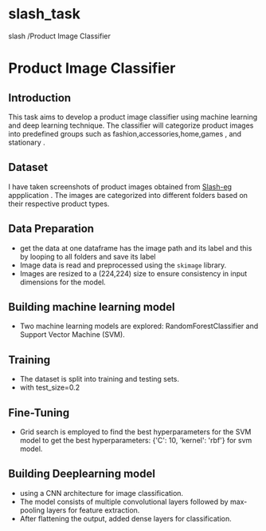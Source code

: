 # slash_task
slash /Product Image Classifier
# Product Image Classifier

## Introduction
This task aims to develop a product image classifier using machine learning and deep learning technique. The classifier will categorize product images into predefined groups such as fashion,accessories,home,games , and stationary .

## Dataset
I have taken screenshots of product images obtained from [Slash-eg](https://slash-eg.com/) appplication . The images are categorized into different folders based on their respective product types.

## Data Preparation
- get the data at one dataframe has the image path and its label and this by looping to all folders and save its label 
- Image data is read and preprocessed using the `skimage` library.
- Images are resized to a (224,224) size to ensure consistency in input dimensions for the model.

## Building machine learning model
- Two machine learning models are explored: RandomForestClassifier and Support Vector Machine (SVM).

## Training
- The dataset is split into training and testing sets.
- with test_size=0.2

## Fine-Tuning
- Grid search is employed to find the best hyperparameters for the SVM model to get the best hyperparameters: {'C': 10, 'kernel': 'rbf'} for svm model.
## Building Deeplearning model 
- using a CNN architecture for image classification.
- The model consists of multiple convolutional layers followed by max-pooling layers for feature extraction.
- After flattening the output, added dense layers for classification.





